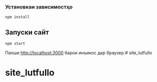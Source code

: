 ### Установкаи зависимостҳо

```
npm install
```

## Запуски сайт

```
npm start
```

Пахши [http://localhost:3000](http://localhost:3000) барои инъикос дар браузер.# site_lutfullo
# site_lutfullo
